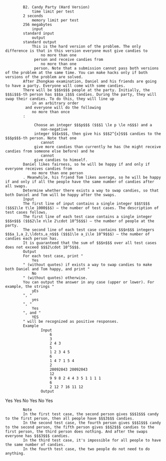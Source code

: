 			B2. Candy Party (Hard Version)
				time limit per test
			2 seconds
				memory limit per test
			256 megabytes
				input
			standard input
				output
			standard output
				This is the hard version of the problem. The only difference is that in this version everyone must give candies to 
					no more than one
				 person and receive candies from 
					no more than one
				 person. Note that a submission cannot pass both versions of the problem at the same time. You can make hacks only if both versions of the problem are solved.
			After Zhongkao examination, Daniel and his friends are going to have a party. Everyone will come with some candies.
			There will be $$$n$$$ people at the party. Initially, the $$$i$$$-th person has $$$a_i$$$ candies. During the party, they will swap their candies. To do this, they will line up 
				in an arbitrary order
			 and everyone will do the following 
				no more than once
			:
			 
				 Choose an integer $$$p$$$ ($$$1 \le p \le n$$$) and a 
					non-negative
				 integer $$$x$$$, then give his $$$2^{x}$$$ candies to the $$$p$$$-th person. Note that one 
					cannot
				 give more candies than currently he has (he might receive candies from someone else before) and he 
					cannot
				 give candies to himself. 
			Daniel likes fairness, so he will be happy if and only if everyone receives candies from 
				no more than one person
			. Meanwhile, his friend Tom likes average, so he will be happy if and only if all the people have the same number of candies after all swaps.
			Determine whether there exists a way to swap candies, so that both Daniel and Tom will be happy after the swaps.
			Input
			The first line of input contains a single integer $$$t$$$ ($$$1\le t\le 1000$$$) — the number of test cases. The description of test cases follows.
			The first line of each test case contains a single integer $$$n$$$ ($$$2\le n\le 2\cdot 10^5$$$) — the number of people at the party.
			The second line of each test case contains $$$n$$$ integers $$$a_1,a_2,\ldots,a_n$$$ ($$$1\le a_i\le 10^9$$$) — the number of candies each person has.
			It is guaranteed that the sum of $$$n$$$ over all test cases does not exceed $$$2\cdot 10^5$$$.
			Output
			For each test case, print "
				Yes
			" (without quotes) if exists a way to swap candies to make both Daniel and Tom happy, and print "
				No
			" (without quotes) otherwise.
			You can output the answer in any case (upper or lower). For example, the strings "
				yEs
			", "
				yes
			", "
				Yes
			", and "
				YES
			" will be recognized as positive responses.
			Example
					Input
						6
						3
						2 4 3
						5
						1 2 3 4 5
						6
						1 4 7 1 5 4
						2
						20092043 20092043
						12
						9 9 8 2 4 4 3 5 1 1 1 1
						6
						2 12 7 16 11 12
					Output
					
Yes
Yes
No
Yes
No
Yes

			Note
			In the first test case, the second person gives $$$1$$$ candy to the first person, then all people have $$$3$$$ candies. 
			In the second test case, the fourth person gives $$$1$$$ candy to the second person, the fifth person gives $$$2$$$ candies to the first person, the third person does nothing. And after the swaps everyone has $$$3$$$ candies.
			In the third test case, it's impossible for all people to have the same number of candies.
			In the fourth test case, the two people do not need to do anything.

